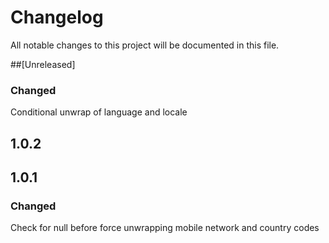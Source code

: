 # Changelog
All notable changes to this project will be documented in this file.

##[Unreleased]
### Changed
Conditional unwrap of language and locale
## 1.0.2

## 1.0.1
### Changed
Check for null before force unwrapping mobile network and country codes